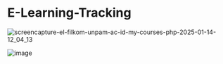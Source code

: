# E-Learning-Tracking
![screencapture-el-filkom-unpam-ac-id-my-courses-php-2025-01-14-12_04_13](https://github.com/user-attachments/assets/0069cb45-1c58-4d7d-a5e4-4eb4708a28b8)

![image](https://github.com/user-attachments/assets/5380812b-d50c-4296-96bb-aa0598ce1489)
